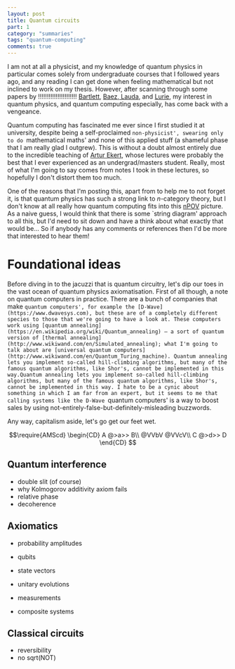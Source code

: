 ```yaml
---
layout: post
title: Quantum circuits
part: 1
category: "summaries"
tags: "quantum-computing"
comments: true
---
```


I am not at all a physicist, and my knowledge of quantum physics in particular comes solely from undergraduate courses that I followed years ago, and any reading I can get done when feeling mathematical but not inclined to work on my thesis.
However, after scanning through some papers by !!!!!!!!!!!!!!!!!!!!!! [Bartlett](https://arxiv.org/abs/math/0512103), [Baez, Lauda](https://arxiv.org/abs/0908.2469), and [Lurie](https://arxiv.org/abs/0905.0465), my interest in quantum physics, and quantum computing especially, has come back with a vengeance.

<!--more-->

Quantum computing has fascinated me ever since  I first studied it at university, despite being a self-proclaimed `non-physicist', swearing only to do `mathematical maths' and none of this applied stuff (a shameful phase that I am really glad I outgrew).
This is without a doubt almost entirely due to the incredible teaching of [Artur Ekert](http://www.arturekert.org), whose lectures were probably the best that I ever experienced as an undergrad/masters student.
Really, most of what I'm going to say comes from notes I took in these lectures, so hopefully I don't distort them too much.

One of the reasons that I'm posting this, apart from to help me to not forget it, is that quantum physics has such a strong link to $n$-category theory, but I don't know at all really how quantum computing fits into this [nPOV](https://ncatlab.org/nlab/show/nPOV) picture.
As a naive guess, I would think that there is some `string diagram' approach to all this, but I'd need to sit down and have a think about what exactly that would be...
So if anybody has any comments or references then I'd be more that interested to hear them!

# Foundational ideas #

Before diving in to the jacuzzi that is quantum circuitry, let's dip our toes in the vast ocean of quantum physics axiomatisation.
First of all though, a note on quantum computers in practice.
There are a bunch of companies that make `quantum computers', for example the [D-Wave](https://www.dwavesys.com), but these are of a completely different species to those that we're going to have a look at.
These computers work using [quantum annealing](https://en.wikipedia.org/wiki/Quantum_annealing) – a sort of quantum version of [thermal annealing](http://www.wikiwand.com/en/Simulated_annealing); what I'm going to talk about are [universal quantum computers](http://www.wikiwand.com/en/Quantum_Turing_machine).
Quantum annealing lets you implement so-called hill-climbing algorithms, but many of the famous quantum algorithms, like Shor's, cannot be implemented in this way.Quantum annealing lets you implement so-called hill-climbing algorithms, but many of the famous quantum algorithms, like Shor's, cannot be implemented in this way.
I hate to be a cynic about something in which I am far from an expert, but it seems to me that calling systems like the D-Wave `quantum computers' is a way to boost sales by using not-entirely-false-but-definitely-misleading buzzwords.

Any way, capitalism aside, let's go get our feet wet.

$$\require{AMScd}
\begin{CD}
A     @>a>>  B\\
@VVbV        @VVcV\\
C     @>d>>  D
\end{CD}
$$

## Quantum interference

- double slit (of course)
- why Kolmogorov additivity axiom fails
- relative phase
- decoherence

## Axiomatics

- probability amplitudes
- qubits

- state vectors
- unitary evolutions
- measurements
- composite systems

## Classical circuits

- reversibility
- no sqrt(NOT)
